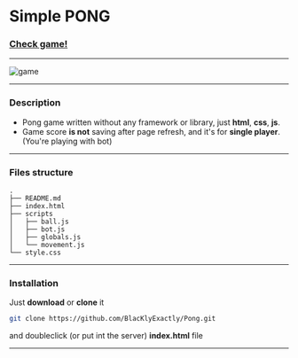 # Simple PONG 
### [Check game!](simple-pong.netlify.app)

---

![game](https://i.imgur.com/7PyZHNl.png)

---

### Description
- Pong game written without any framework or library, just **html**, **css**, **js**.
- Game score **is not** saving after page refresh, and it's for **single player**. (You're playing with bot)

---

### Files structure
```
.
├── README.md      
├── index.html     
├── scripts        
│   ├── ball.js    
│   ├── bot.js     
│   ├── globals.js 
│   └── movement.js
└── style.css
```

---

### Installation
Just **download** or **clone** it 
```bash
git clone https://github.com/BlacKlyExactly/Pong.git
``` 
and doubleclick (or put int the server) **index.html** file

---

